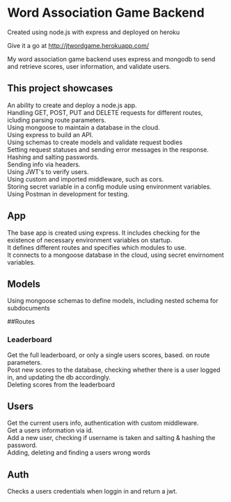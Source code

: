# Word Association Game Backend
Created using node.js with express and deployed on heroku

Give it a go at http://jtwordgame.herokuapp.com/

My word association game backend uses express and mongodb to send and retrieve scores, user information, and validate users.

## This project showcases
An ability to create and deploy a node.js app.<br>
Handling GET, POST, PUT and DELETE requests for different routes, icluding parsing route parameters.<br>
Using mongoose to maintain a database in the cloud.<br>
Using express to build an API.<br>
Using schemas to create models and validate request bodies<br>
Setting request statuses and sending error messages in the response.<br>
Hashing and salting passwords.<br>
Sending info via headers.<br>
Using JWT's to verify users.<br>
Using custom and imported middleware, such as cors.<br>
Storing secret variable in a config module using environment variables.<br>
Using Postman in development for testing.<br>

## App
The base app is created using express. It includes checking for the existence of necessary environment variables on startup.<br>
It defines different routes and specifies which modules to use.<br>
It connects to a mongoose database in the cloud, using secret envirnoment variables.

## Models
Using mongoose schemas to define models, including nested schema for subdocuments

##Routes
### Leaderboard
Get the full leaderboard, or only a single users scores, based. on route parameters.<br>
Post new scores to the database, checking whether there is a user logged in, and updating the db accordingly.<br>
Deleting scores from the leaderboard

## Users
Get the current users info, authentication with custom middleware.<br>
Get a users information via id.<br>
Add a new user, checking if username is taken and salting & hashing the password.<br>
Adding, deleting and finding a users wrong words

## Auth
Checks a users credentials when loggin in and return a jwt.

